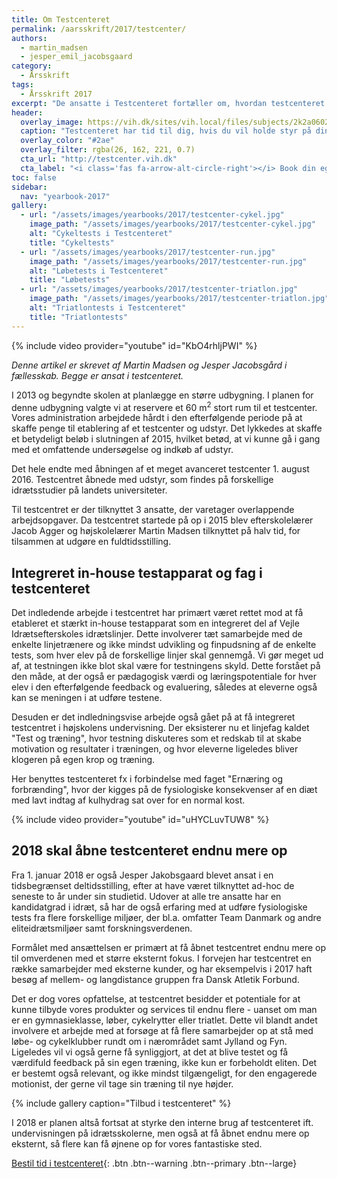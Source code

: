 ```yaml
---
title: Om Testcenteret
permalink: /aarsskrift/2017/testcenter/
authors:
  - martin_madsen
  - jesper_emil_jacobsgaard
category:
  - Årsskrift
tags:
  - Årsskrift 2017
excerpt: "De ansatte i Testcenteret fortæller om, hvordan testcenteret efterhånden arbejdet sig ind i skolens hverdag og hvad planerne er for de eksterne samarbejder i 2018."
header:
  overlay_image: https://vih.dk/sites/vih.local/files/subjects/2k2a0602.jpg
  caption: "Testcenteret har tid til dig, hvis du vil holde styr på din træning"
  overlay_color: "#2ae"
  overlay_filter: rgba(26, 162, 221, 0.7)
  cta_url: "http://testcenter.vih.dk"
  cta_label: "<i class='fas fa-arrow-alt-circle-right'></i> Book din egen tid i testcenteret"
toc: false
sidebar:
  nav: "yearbook-2017"
gallery:
  - url: "/assets/images/yearbooks/2017/testcenter-cykel.jpg"
    image_path: "/assets/images/yearbooks/2017/testcenter-cykel.jpg"
    alt: "Cykeltests i Testcenteret"
    title: "Cykeltests"
  - url: "/assets/images/yearbooks/2017/testcenter-run.jpg"
    image_path: "/assets/images/yearbooks/2017/testcenter-run.jpg"
    alt: "Løbetests i Testcenteret"
    title: "Løbetests"
  - url: "/assets/images/yearbooks/2017/testcenter-triatlon.jpg"
    image_path: "/assets/images/yearbooks/2017/testcenter-triatlon.jpg"
    alt: "Triatlontests i Testcenteret"
    title: "Triatlontests"
---
```


{% include video provider="youtube" id="KbO4rhljPWI" %}

_Denne artikel er skrevet af Martin Madsen og Jesper Jacobsgård i fællesskab. Begge er ansat i testcenteret._

I 2013 og begyndte skolen at planlægge en større udbygning. I planen for denne udbygning valgte vi at reservere et 60 m<sup>2</sup>  stort rum til et testcenter. Vores administration arbejdede hårdt i den efterfølgende periode på at skaffe penge til etablering af et testcenter og udstyr. Det lykkedes at skaffe et betydeligt beløb i slutningen af 2015, hvilket betød, at vi kunne gå i gang med et omfattende undersøgelse og indkøb af udstyr.

Det hele endte med åbningen af et meget avanceret testcenter 1. august 2016. Testcentret åbnede med udstyr, som findes på forskellige idrætsstudier på landets universiteter.    

Til testcentret er der tilknyttet 3 ansatte, der varetager overlappende arbejdsopgaver. Da testcentret startede på op i 2015 blev efterskolelærer Jacob Agger og højskolelærer Martin Madsen tilknyttet på halv tid, for tilsammen at udgøre en fuldtidsstilling.

## Integreret in-house testapparat og fag i testcenteret

Det indledende arbejde i testcentret har primært været rettet mod at få etableret et stærkt in-house testapparat som en integreret del af Vejle Idrætsefterskoles idrætslinjer. Dette involverer tæt samarbejde med de enkelte linjetrænere og ikke mindst udvikling og finpudsning af de enkelte tests, som hver elev på de forskellige linjer skal gennemgå. Vi gør meget ud af, at testningen ikke blot skal være for testningens skyld. Dette forstået på den måde, at der også er pædagogisk værdi og læringspotentiale for hver elev i den efterfølgende feedback og evaluering, således at eleverne også kan se meningen i at udføre testene.

Desuden er det indledningsvise arbejde også gået på at få integreret testcentret i højskolens undervisning. Der eksisterer nu et linjefag kaldet "Test og træning", hvor testning diskuteres som et redskab til at skabe motivation og resultater i træningen, og hvor eleverne ligeledes bliver klogeren på egen krop og træning.

Her benyttes testcenteret fx i forbindelse med faget "Ernæring og forbrænding", hvor der kigges på de fysiologiske konsekvenser af en diæt med lavt indtag af kulhydrag sat over for en normal kost.

{% include video provider="youtube" id="uHYCLuvTUW8" %}

## 2018 skal åbne testcenteret endnu mere op

Fra 1. januar 2018 er også Jesper Jakobsgaard blevet ansat i en tidsbegrænset deltidsstilling, efter at have været tilknyttet ad-hoc de seneste to år under sin studietid. Udover at alle tre ansatte har en kandidatgrad i idræt, så har de også erfaring med at udføre fysiologiske tests fra flere forskellige miljøer, der bl.a. omfatter Team Danmark og andre eliteidrætsmiljøer samt forskningsverdenen.

Formålet med ansættelsen er primært at få åbnet testcentret endnu mere op til omverdenen med et større eksternt fokus. I forvejen har testcentret en række samarbejder med eksterne kunder, og har eksempelvis i 2017 haft besøg af mellem- og langdistance gruppen fra Dansk Atletik Forbund. 

Det er dog vores opfattelse, at testcentret besidder et potentiale for at kunne tilbyde vores produkter og services til endnu flere - uanset om man er en gymnasieklasse, løber, cykelrytter eller triatlet. Dette vil blandt andet involvere et arbejde med at forsøge at få flere samarbejder op at stå med løbe- og cykelklubber rundt om i nærområdet samt Jylland og Fyn. Ligeledes vil vi også gerne få synliggjort, at det at blive testet og få værdifuld feedback på sin egen træning, ikke kun er forbeholdt eliten. Det er bestemt også relevant, og ikke mindst tilgængeligt, for den engagerede motionist, der gerne vil tage sin træning til nye højder.

{% include gallery caption="Tilbud i testcenteret" %}

I 2018 er planen altså fortsat at styrke den interne brug af testcenteret ift. undervisningen på idrætsskolerne, men også at få åbnet endnu mere op eksternt, så flere kan få øjnene op for vores fantastiske sted.

[<i class='fas fa-money-bill-alt'></i> Bestil tid i testcenteret](http://testcenter.vih.dk){: .btn .btn--warning .btn--primary .btn--large}
